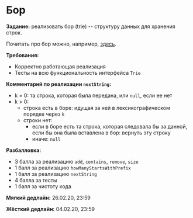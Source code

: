 # Бор

**Задание:** реализовать бор (trie) -- структуру данных для хранения строк.

Почитать про бор можно, например, [здесь](https://neerc.ifmo.ru/wiki/index.php?title=%D0%91%D0%BE%D1%80).

**Требования:**
- Корректно работающая реализация
- Тесты на всю функциональность интерфейса `Trie`

**Комментарий по реализации `nextString`:**
- k = 0: та строка, которая была передана, или `null`, если ее нет
- k > 0:
  - строка есть в боре: идущая за ней в лексикографическом порядке через `k`
  - строки нет:
    - если в боре есть та строка, которая следовала бы за данной, если бы она была вставлена в бор: вернуть эту строку
     - иначе: `null`

**Разбалловка:**
- 3 балла за реализацию `add`, `contains`, `remove`, `size`
- 1 балл за реализацию `howManyStartsWithPrefix`
- 1 балл за реализацию `nextString`
- 4 балла за тесты
- 1 балл за чистоту кода

**Мягкий дедлайн:** 26.02.20, 23:59

**Жёсткий дедлайн:** 04.02.20, 23:59